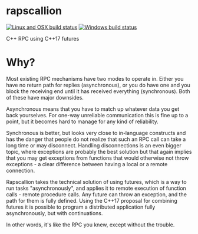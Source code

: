 # rapscallion

[![Linux and OSX build status](https://travis-ci.org/dascandy/rapscallion.svg)](https://travis-ci.org/dascandy/rapscallion)
[![Windows build status](https://ci.appveyor.com/api/projects/status/86eey92bhssv6ct5/branch/master?svg=true)](https://ci.appveyor.com/project/muggenhor/rapscallion/branch/master)

C++ RPC using C++17 futures

# Why?
Most existing RPC mechanisms have two modes to operate in. Either you have no return path for replies (asynchronous), or you do have one and you block the receiving end until it has received everything (synchronous). Both of these have major downsides. 

Asynchronous means that you have to match up whatever data you get back yourselves. For one-way unreliable communication this is fine up to a point, but it becomes hard to manage for any kind of reliability.

Synchronous is better, but looks very close to in-language constructs and has the danger that people do not realize that such an RPC call can take a long time or may disconnect. Handling disconnections is an even bigger topic, where exceptions are probably the best solution but that again implies that you may get exceptions from functions that would otherwise not throw exceptions - a clear difference between having a local or a remote connection.

Rapscallion takes the technical solution of using futures, which is a way to run tasks "asynchronously", and applies it to remote execution of function calls - remote procedure calls. Any future can throw an exception, and the path for them is fully defined. Using the C++17 proposal for combining futures it is possible to program a distributed application fully asynchronously, but with continuations.

In other words, it's like the RPC you knew, except without the trouble.
